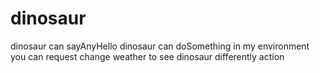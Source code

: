 # dinosaur
dinosaur can sayAnyHello
dinosaur can doSomething in my environment
you can request change weather to see dinosaur differently action
